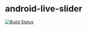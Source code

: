 # android-live-slider

[![Build Status](https://travis-ci.org/Park-Wonbin/android-live-slider.svg?branch=master)](https://travis-ci.org/Park-Wonbin/android-live-slider)
